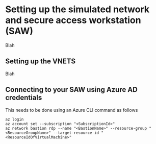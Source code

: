 # Setting up the simulated network and secure access workstation (SAW)

Blah

## Setting up the VNETS

Blah

## Connecting to your SAW using Azure AD credentials

This needs to be done using an Azure CLI command as follows

``` azurecli
az login
az account set --subscription "<SubscriptionId>"
az network bastion rdp --name "<BastionName>" --resource-group "<ResourceGroupName>" --target-resource-id "<ResourceIdOfVirtualMachine>"
```
